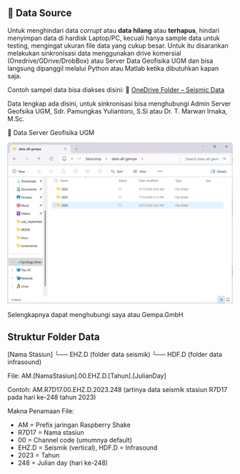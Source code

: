 ## 🔗 Data Source

Untuk menghindari data _corrupt_ atau **data hilang** atau **terhapus**, hindari menyimpan data di hardisk Laptop/PC, kecuali hanya sample data untuk testing, mengingat ukuran file data yang cukup besar. Untuk itu disarankan melakukan sinkronisasi data menggunakan drive komersial (Onedrive/GDrive/DrobBox) atau Server Data Geofisika UGM dan bisa langsung dipanggil melalui Python atau Matlab ketika dibutuhkan kapan saja.

Contoh sampel data bisa diakses disini:
📁 [OneDrive Folder – Seismic Data](https://1drv.ms/f/c/dc41f2b8d85d266b/EmsmXdi48kEggNxmAAAAAAABw-10A6RHaFBtJznXEZrMzg?e=nh7eCc)

Data lengkap ada disini, untuk sinkronisasi bisa menghubungi Admin Server Geofsika UGM, Sdr. Pamungkas Yuliantoro, S.Si atau Dr. T. Marwan Irnaka, M.Sc.

📁 Data Server Geofisika UGM 

![Alt_text](../Gambar/folder_sample.png)

Selengkapnya dapat menghubungi saya atau Gempa.GmbH

## Struktur Folder Data
[Nama Stasiun]
└── EHZ.D (folder data seismik)
└── HDF.D (folder data infrasound)

File: AM.[NamaStasiun].00.EHZ.D.[Tahun].[JulianDay]

Contoh: AM.R7D17.00.EHZ.D.2023.248 (artinya data seismik stasiun R7D17 pada hari ke-248 tahun 2023)

Makna Penamaan File:
- AM = Prefix jaringan Raspberry Shake
- R7D17 = Nama stasiun
- 00 = Channel code (umumnya default)
- EHZ.D = Seismik (vertical), HDF.D = Infrasound
- 2023 = Tahun
- 248 = Julian day (hari ke-248)

